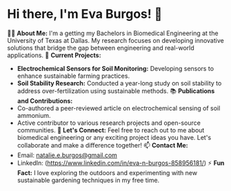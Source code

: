 # Hi there, I'm Eva Burgos! 👋
👩‍🔬 **About Me:**
I'm a getting my Bachelors in Biomedical Engineering at the University of Texas at Dallas. My research focuses on developing innovative solutions that bridge the gap between engineering and real-world applications. 
🔬 **Current Projects:**
- **Electrochemical Sensors for Soil Monitoring:** Developing sensors to enhance sustainable farming practices.
- **Soil Stability Research:** Conducted a year-long study on soil stability to address over-fertilization using sustainable methods.
📚 **Publications and Contributions:**
- Co-authored a peer-reviewed article on electrochemical sensing of soil ammonium.
- Active contributor to various research projects and open-source communities.
💬 **Let's Connect:**
Feel free to reach out to me about biomedical engineering or any exciting project ideas you have. Let's collaborate and make a difference together!
📫 **Contact Me:**
- Email: natalie.e.burgos@gmail.com
- LinkedIn: (https://www.linkedin.com/in/eva-n-burgos-858956181/)
⚡ **Fun Fact:**
I love exploring the outdoors and experimenting with new sustainable gardening techniques in my free time.
